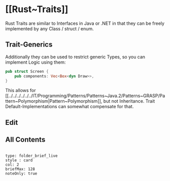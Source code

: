 # [[Rust~Traits]] 

Rust Traits are similar to Interfaces in Java or .NET in that they can be freely implemented by any Class / struct / enum. 

## Trait-Generics 
Additionally they can be used to restrict generic Types, so you can implement Logic using them: 
```rust
pub struct Screen { 
	pub components: Vec<Box<dyn Draw>>,  
}
```

This allows for [[../../../../../../IT/Programming/Patterns/Patterns~Java.2/Patterns~GRASP/Pattern~Polymorphism|Pattern~Polymorphism]], but not Inheritance. 
Trait Default-Implementations can somewhat compensate for that. 

## Edit

## All Contents

```folderv
```

```ccard
type: folder_brief_live
style : card
col: 2
briefMax: 128
noteOnly: true
```

